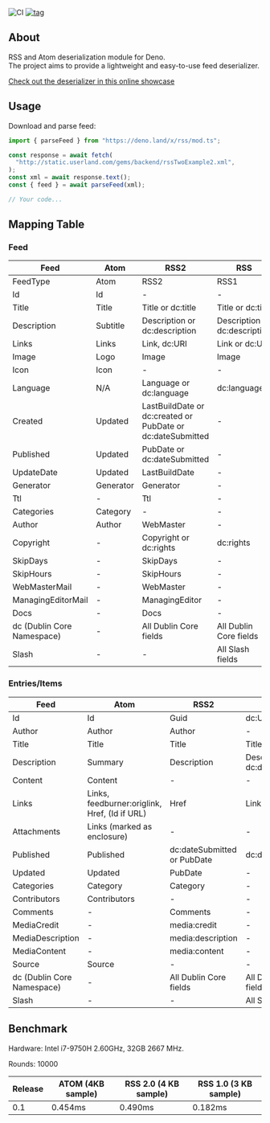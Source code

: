 ![CI](https://github.com/MikaelPorttila/rss/workflows/CI/badge.svg?branch=master)
[![tag](https://img.shields.io/github/tag/MikaelPorttila/rss.svg)](https://github.com/MikaelPorttila/rss/releases)

## About

RSS and Atom deserialization module for Deno.<br/>The project aims to provide a
lightweight and easy-to-use feed deserializer.

[Check out the deserializer in this online
showcase](https://repl.it/@MikaelPorttila/Deno-RSS-Module)

## Usage

Download and parse feed:

```typescript
import { parseFeed } from "https://deno.land/x/rss/mod.ts";

const response = await fetch(
  "http://static.userland.com/gems/backend/rssTwoExample2.xml",
);
const xml = await response.text();
const { feed } = await parseFeed(xml);

// Your code...
```

## Mapping Table

### Feed

| Feed | Atom | RSS2 | RSS |
|------|------|------|-----|
| FeedType | Atom | RSS2 | RSS1 |
| Id | Id | - | - |
| Title | Title | Title or dc:title | Title or dc:title |
| Description | Subtitle | Description or dc:description | Description or dc:description |
| Links | Links | Link, dc:URI | Link or dc:URI |
| Image | Logo | Image | Image |
| Icon | Icon | - | - |
| Language | N/A | Language or dc:language | dc:language |
| Created | Updated |  LastBuildDate or dc:created or PubDate or dc:dateSubmitted | - |
| Published | Updated | PubDate or dc:dateSubmitted | - |
| UpdateDate | Updated | LastBuildDate | - |
| Generator | Generator | Generator | - |
| Ttl | - | Ttl | - |
| Categories | Category | - | - |
| Author | Author | WebMaster | - |
| Copyright | - | Copyright or dc:rights | dc:rights |
| SkipDays | - | SkipDays | - |
| SkipHours | - |SkipHours | - |
| WebMasterMail | - | WebMaster | - |
| ManagingEditorMail | - | ManagingEditor | - |
| Docs | - | Docs | - |
| dc (Dublin Core Namespace) | - | All Dublin Core fields | All Dublin Core fields  |
| Slash | - | - | All Slash fields |

### Entries/Items

| Feed | Atom | RSS2 | RSS |
|------|------|------|-----|
| Id | Id | Guid | dc:URI or Link |
| Author | Author | Author | - |
| Title | Title | Title | Title or dc:title |
| Description | Summary | Description | Description or dc:description |
| Content | Content | - | -|
| Links | Links, feedburner:origlink, Href,  (Id if URL) | Href | Link, dc:URI |
| Attachments | Links (marked as enclosure) | - | - |
| Published | Published | dc:dateSubmitted or PubDate | dc:dateSubmitted |
| Updated | Updated | PubDate | - |
| Categories | Category | Category | - |
| Contributors | Contributors | - | - |
| Comments | - | Comments | - |
| MediaCredit | - | media:credit | - |
| MediaDescription | - | media:description | - |
| MediaContent | - | media:content | - |
| Source | Source | - | - |
| dc (Dublin Core Namespace) | - | All Dublin Core fields | All Dublin Core fields |
| Slash | - | - | All Slash fields |


## Benchmark

Hardware: Intel i7-9750H 2.60GHz, 32GB 2667 MHz.

Rounds: 10000

| Release | ATOM (4KB sample) | RSS 2.0 (4 KB sample) | RSS 1.0 (3 KB sample) |
| ------- | ----------------- | --------------------- | --------------------- |
| 0.1     | 0.454ms           | 0.490ms               | 0.182ms               |
